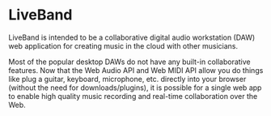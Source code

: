 LiveBand
========

LiveBand is intended to be a collaborative digital audio workstation (DAW) web application for creating music in the cloud with other musicians. 

Most of the popular desktop DAWs do not have any built-in collaborative features. Now that the Web Audio API and Web MIDI API allow you do things like plug a guitar, keyboard, microphone, etc. directly into your browser (without the need for downloads/plugins), it is possible for a single web app to enable high quality music recording and real-time collaboration over the Web.
